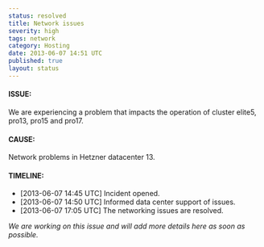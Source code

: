 ```yaml
---
status: resolved
title: Network issues
severity: high
tags: network
category: Hosting
date: 2013-06-07 14:51 UTC
published: true
layout: status
---
```


#### ISSUE:

We are experiencing a problem that impacts the operation of cluster
elite5, pro13, pro15 and pro17. 


#### CAUSE:

Network problems in Hetzner datacenter 13.

#### TIMELINE:

* [2013-06-07 14:45 UTC] Incident opened.
* [2013-06-07 14:50 UTC] Informed data center support of issues.
* [2013-06-07 17:05 UTC] The networking issues are resolved. 

*We are working on this issue and will add more details here as soon as possible.*
